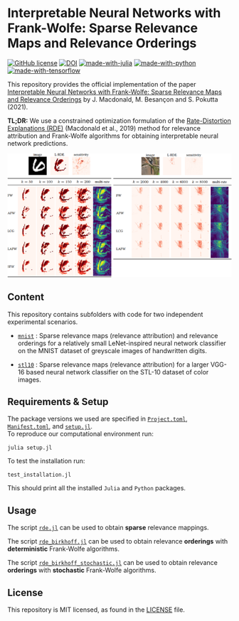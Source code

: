 # Interpretable Neural Networks with Frank-Wolfe: Sparse Relevance Maps and Relevance Orderings

[![GitHub license](https://img.shields.io/github/license/ZIB-IOL/fw-rde)](https://github.com/ZIB-IOL/fw-rde/blob/master/LICENSE)
[![DOI](https://zenodo.org/badge/DOI/10.5281/zenodo.5718781.svg)](https://doi.org/10.5281/zenodo.5718781)
[![made-with-julia](https://img.shields.io/badge/Made%20with-Julia-1f425f.svg)](https://www.julialang.org/)
[![made-with-python](https://img.shields.io/badge/Made%20with-Python-1f425f.svg)](https://www.python.org/)
[![made-with-tensorflow](https://img.shields.io/badge/Made%20with-Tensorflow-1f425f.svg)](https://tensorflow.org/)

This repository provides the official implementation of the paper [Interpretable Neural Networks with Frank-Wolfe: Sparse Relevance Maps and Relevance Orderings](https://arxiv.org/abs/2110.08105) by J. Macdonald, M. Besançon and S. Pokutta (2021).

**TL;DR:** We use a constrained optimization formulation of the [Rate-Distortion Explanations (RDE)](https://arxiv.org/abs/1905.11092) (Macdonald et al., 2019) method for relevance attribution and Frank-Wolfe algorithms for obtaining interpretable neural network predictions.

![](rde_mnist_stl10.png)

## Content

This repository contains subfolders with code for two independent experimental scenarios.

- [`mnist`](mnist) : Sparse relevance maps (relevance attribution) and relevance orderings for a relatively small LeNet-inspired neural network classifier on the MNIST dataset of greyscale images of handwritten digits.

- [`stl10`](stl10) : Sparse relevance maps (relevance attribution) for a larger VGG-16 based neural network classifier on the STL-10 dataset of color images.


## Requirements & Setup

The package versions we used are specified in [`Project.toml`](Project.toml), [`Manifest.toml`](Manifest.toml), and [`setup.jl`](setup.jl).  
To reproduce our computational environment run:

```console
julia setup.jl
```

To test the installation run:
```console
test_installation.jl
```

This should print all the installed `Julia` and `Python` packages.

## Usage

The script [`rde.jl`](rde.jl) can be used to obtain **sparse** relevance mappings.

The script [`rde_birkhoff.jl`](rde_birkhoff.jl) can be used to obtain relevance **orderings** with **deterministic** Frank-Wolfe algorithms.

The script [`rde_birkhoff_stochastic.jl`](rde_birkhoff_stochastic.jl) can be used to obtain relevance **orderings** with **stochastic** Frank-Wolfe algorithms.

## License

This repository is MIT licensed, as found in the [LICENSE](LICENSE) file.
